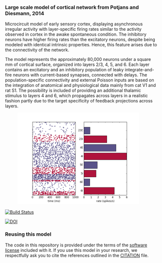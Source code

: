 ### Large scale model of cortical network from Potjans and Diesmann, 2014

Microcircuit model of early sensory cortex, displaying asynchronous irregular activity with layer-specific firing rates similar to the activity observed in cortex in the awake spontaneous condition. The inhibitory neurons have higher firing rates than the excitatory neurons, despite being modeled with identical intrinsic properties. Hence, this feature arises due to the connectivity of the network.

The model represents the approximately 80,000 neurons under a square mm of cortical surface, organized into layers 2/3, 4, 5, and 6. Each layer contains an excitatory and an inhibitory population of leaky integrate-and-fire neurons with current-based synapses, connected with delays. The population-specific connectivity and external Poisson inputs are based on the integration of anatomical and physiological data mainly from cat V1 and rat S1. The possibility is included of providing an additional thalamic stimulus to layers 4 and 6, which propagates across layers in a realistic fashion partly due to the target specificity of feedback projections across layers.

<figure>
  <img src="https://github.com/OpenSourceBrain/PotjansDiesmann2014/blob/master/images/pynn_nest_plots_1.0.png" alt="Raster and bar plots of spiking activity" width="400">
</figure> 

[![Build Status](https://travis-ci.org/OpenSourceBrain/PotjansDiesmann2014.svg?branch=master)](https://travis-ci.org/OpenSourceBrain/PotjansDiesmann2014)

[![DOI](https://www.zenodo.org/badge/21612755.svg)](https://www.zenodo.org/badge/latestdoi/21612755)

### Reusing this model

The code in this repository is provided under the terms of the [software license](LICENSE) included with it. If you use this model in your research, we respectfully ask you to cite the references outlined in the
 [CITATION](CITATION.md) file.
